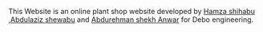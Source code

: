 This Website is an online plant shop website developed by <a href="https://github.com/hshehabu">Hamza shihabu</a> ,<a href="https://github.com/abshwabu">Abdulaziz shewabu</a> and <a href="https://github.com/aabduredev">Abdurehman shekh Anwar</a> for Debo engineering.